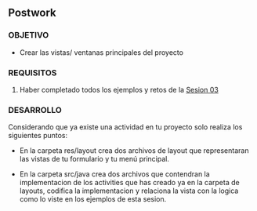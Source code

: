 ## Postwork 

### OBJETIVO

- Crear las vistas/ ventanas principales del proyecto 

### REQUISITOS

1. Haber completado todos los ejemplos y retos de la [Sesion 03](/../../tree/master/Sesion-03/)

### DESARROLLO

Considerando que ya existe una actividad en tu proyecto solo realiza los siguientes puntos:

- En la carpeta res/layout crea dos archivos de layout que representaran las vistas de tu formulario y tu menú principal.

- En la carpeta src/java crea dos archivos que contendran la implementacion de los activities que has creado ya en la carpeta de layouts, codifica la implementacion y relaciona la vista con la logica como lo viste en los ejemplos de esta sesion.

